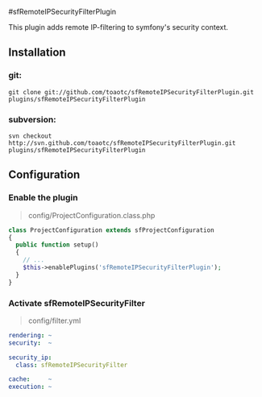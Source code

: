 #sfRemoteIPSecurityFilterPlugin

This plugin adds remote IP-filtering to symfony's security context.

## Installation 

### git:
	
	git clone git://github.com/toaotc/sfRemoteIPSecurityFilterPlugin.git plugins/sfRemoteIPSecurityFilterPlugin

### subversion:

    svn checkout http://svn.github.com/toaotc/sfRemoteIPSecurityFilterPlugin.git plugins/sfRemoteIPSecurityFilterPlugin

## Configuration

### Enable the plugin
> config/ProjectConfiguration.class.php

``` php
class ProjectConfiguration extends sfProjectConfiguration
{
  public function setup()
  {
	// ...
    $this->enablePlugins('sfRemoteIPSecurityFilterPlugin');
  }
}
```	

### Activate sfRemoteIPSecurityFilter
> config/filter.yml

``` yaml
rendering: ~
security:  ~

security_ip:
  class: sfRemoteIPSecurityFilter

cache:     ~
execution: ~

```
